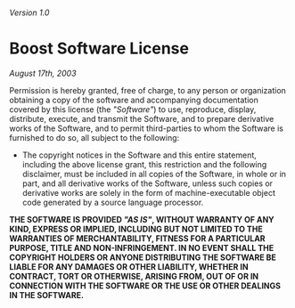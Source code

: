 ###### Version 1.0

# Boost Software License

*August 17th, 2003*

Permission is hereby granted, free of charge, to any person or organization obtaining a copy of the software and accompanying documentation covered by this license (the *"Software"*) to use, reproduce, display, distribute, execute, and transmit the Software, and to prepare derivative works of the Software, and to permit third-parties to whom the Software is furnished to do so, all subject to the following:

- The copyright notices in the Software and this entire statement, including the above license grant, this restriction and the following disclaimer, must be included in all copies of the Software, in whole or in part, and all derivative works of the Software, unless such copies or derivative works are solely in the form of machine-executable object code generated by a source language processor.

**THE SOFTWARE IS PROVIDED *"AS IS"*, WITHOUT WARRANTY OF ANY KIND, EXPRESS OR IMPLIED, INCLUDING BUT NOT LIMITED TO THE WARRANTIES OF MERCHANTABILITY, FITNESS FOR A PARTICULAR PURPOSE, TITLE AND NON-INFRINGEMENT. IN NO EVENT SHALL THE COPYRIGHT HOLDERS OR ANYONE DISTRIBUTING THE SOFTWARE BE LIABLE FOR ANY DAMAGES OR OTHER LIABILITY, WHETHER IN CONTRACT, TORT OR OTHERWISE, ARISING FROM, OUT OF OR IN CONNECTION WITH THE SOFTWARE OR THE USE OR OTHER DEALINGS IN THE SOFTWARE.**
